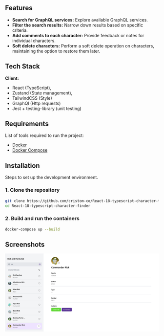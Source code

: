 ## Features

- **Search for GraphQL services:** Explore available GraphQL services.
- **Filter the search results:** Narrow down results based on specific criteria.
- **Add comments to each character:** Provide feedback or notes for individual characters.
- **Soft delete characters:** Perform a soft delete operation on characters, maintaining the option to restore them later.

## Tech Stack

**Client:** 
- React (TypeScript), 
- Zustand (State management), 
- TailwindCSS (Style)
- GraphQl (Http requests)
- Jest + testing-library (unit testing)

## Requirements

List of tools required to run the project:

- [Docker](https://docs.docker.com/get-docker/)
- [Docker Compose](https://docs.docker.com/compose/install/)

## Installation

Steps to set up the development environment.

### 1. Clone the repository

```bash
git clone https://github.com/cristom-co/React-18-typescript-character-finder.git
cd React-18-typescript-character-finder
```

### 2. Build and run the containers
```bash
docker-compose up --build
```

## Screenshots

![alt text](./public/screenshot.png)
